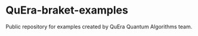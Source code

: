 # QuEra-braket-examples
Public repository for examples created by QuEra Quantum Algorithms team. 

[//]: # "TODO: add some stuff about the different folders."
